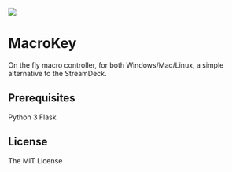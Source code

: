![](https://i.imgur.com/MKQqe4C.jpg)

# MacroKey 
On the fly macro controller, for both Windows/Mac/Linux, 
a simple alternative to the StreamDeck.

## Prerequisites
Python 3 
Flask

## License
The MIT License
